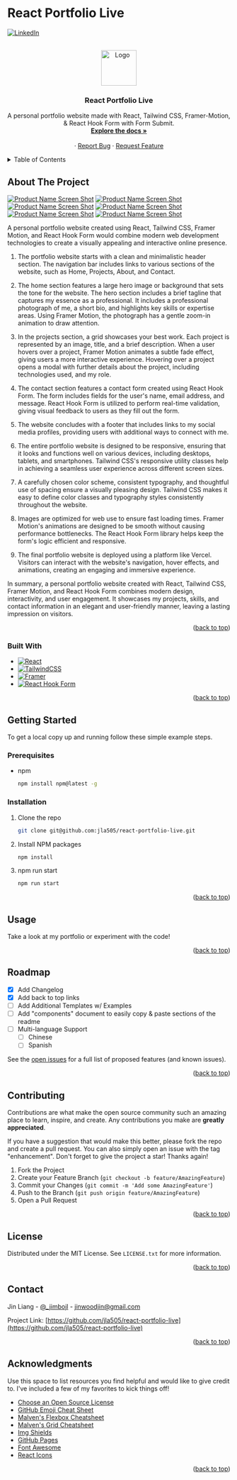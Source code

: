 # React Portfolio Live

<!-- Improved compatibility of back to top link: See: https://github.com/othneildrew/Best-README-Template/pull/73 -->
<a name="readme-top"></a>
<!--
*** Thanks for checking out the Best-README-Template. If you have a suggestion
*** that would make this better, please fork the repo and create a pull request
*** or simply open an issue with the tag "enhancement".
*** Don't forget to give the project a star!
*** Thanks again! Now go create something AMAZING! :D
-->



<!-- PROJECT SHIELDS -->
<!--
*** I'm using markdown "reference style" links for readability.
*** Reference links are enclosed in brackets [ ] instead of parentheses ( ).
*** See the bottom of this document for the declaration of the reference variables
*** for contributors-url, forks-url, etc. This is an optional, concise syntax you may use.
*** https://www.markdownguide.org/basic-syntax/#reference-style-links
-->
[![LinkedIn][linkedin-shield]][linkedin-url]



<!-- PROJECT LOGO -->
<br />
<div align="center">
  <a href="https://github.com/jla505/react-portfolio-live">
    <img src="public/logo192.png" alt="Logo" width="80" height="80">
  </a>

  <h3 align="center">React Portfolio Live</h3>

  <p align="center">
    A personal portfolio website made with React, Tailwind CSS, Framer-Motion, & React Hook Form with Form Submit.
    <br />
    <a href="https://github.com/jla505/react-portfolio-live"><strong>Explore the docs »</strong></a>
    <br />
    <br />
    ·
    <a href="https://github.com/jla505/react-portfolio-live/issues">Report Bug</a>
    ·
    <a href="https://github.com/jla505/react-portfolio-live/issues">Request Feature</a>
  </p>
</div>



<!-- TABLE OF CONTENTS -->
<details>
  <summary>Table of Contents</summary>
  <ol>
    <li>
      <a href="#about-the-project">About The Project</a>
      <ul>
        <li><a href="#built-with">Built With</a></li>
      </ul>
    </li>
    <li>
      <a href="#getting-started">Getting Started</a>
      <ul>
        <li><a href="#prerequisites">Prerequisites</a></li>
        <li><a href="#installation">Installation</a></li>
      </ul>
    </li>
    <li><a href="#usage">Usage</a></li>
    <li><a href="#roadmap">Roadmap</a></li>
    <li><a href="#contributing">Contributing</a></li>
    <li><a href="#license">License</a></li>
    <li><a href="#contact">Contact</a></li>
    <li><a href="#acknowledgments">Acknowledgments</a></li>
  </ol>
</details>



<!-- ABOUT THE PROJECT -->
## About The Project

[![Product Name Screen Shot][product-screenshot]](https://example.com)
[![Product Name Screen Shot][product-screenshot2]](https://example.com)
[![Product Name Screen Shot][product-screenshot3]](https://example.com)
[![Product Name Screen Shot][product-screenshot4]](https://example.com)
[![Product Name Screen Shot][product-screenshot5]](https://example.com)
[![Product Name Screen Shot][product-screenshot6]](https://example.com)



A personal portfolio website created using React, Tailwind CSS, Framer Motion, and React Hook Form would combine modern web development technologies to create a visually appealing and interactive online presence.

1. The portfolio website starts with a clean and minimalistic header section. The navigation bar includes links to various sections of the website, such as Home, Projects, About, and Contact.

2. The home section features a large hero image or background that sets the tone for the website. The hero section includes a brief tagline that captures my essence as a professional. It includes a professional photograph of me, a short bio, and highlights key skills or expertise areas. Using Framer Motion, the photograph has a gentle zoom-in animation to draw attention.

3. In the projects section, a grid showcases your best work. Each project is represented by an image, title, and a brief description. When a user hovers over a project, Framer Motion animates a subtle fade effect, giving users a more interactive experience. Hovering over a project opens a modal with further details about the project, including technologies used, and my role.

4. The contact section features a contact form created using React Hook Form. The form includes fields for the user's name, email address, and message. React Hook Form is utilized to perform real-time validation, giving visual feedback to users as they fill out the form. 

5. The website concludes with a footer that includes links to my social media profiles, providing users with additional ways to connect with me.

6. The entire portfolio website is designed to be responsive, ensuring that it looks and functions well on various devices, including desktops, tablets, and smartphones. Tailwind CSS's responsive utility classes help in achieving a seamless user experience across different screen sizes.

7. A carefully chosen color scheme, consistent typography, and thoughtful use of spacing ensure a visually pleasing design. Tailwind CSS makes it easy to define color classes and typography styles consistently throughout the website.

8. Images are optimized for web use to ensure fast loading times. Framer Motion's animations are designed to be smooth without causing performance bottlenecks. The React Hook Form library helps keep the form's logic efficient and responsive.

9. The final portfolio website is deployed using a platform like Vercel. Visitors can interact with the website's navigation, hover effects, and animations, creating an engaging and immersive experience.

In summary, a personal portfolio website created with React, Tailwind CSS, Framer Motion, and React Hook Form combines modern design, interactivity, and user engagement. It showcases my projects, skills, and contact information in an elegant and user-friendly manner, leaving a lasting impression on visitors.

<p align="right">(<a href="#readme-top">back to top</a>)</p>

### Built With

* [![React][React.js]][React-url]
* [![TailwindCSS][TailwindCSS.com]][TailwindCSS-url]
* [![Framer][Framer.com]][Framer-url]
* [![React Hook Form][ReactHookForm.com]][ReactHookForm-url]

<p align="right">(<a href="#readme-top">back to top</a>)</p>

<!-- GETTING STARTED -->
## Getting Started

To get a local copy up and running follow these simple example steps.

### Prerequisites

* npm
  ```sh
  npm install npm@latest -g
  ```

### Installation

1. Clone the repo
   ```sh
   git clone git@github.com:jla505/react-portfolio-live.git
   ```
2. Install NPM packages
   ```sh
   npm install
   ```
3. npm run start 
   ```sh
   npm run start
   ```

<p align="right">(<a href="#readme-top">back to top</a>)</p>



<!-- USAGE EXAMPLES -->
## Usage

Take a look at my portfolio or experiment with the code!

<p align="right">(<a href="#readme-top">back to top</a>)</p>



<!-- ROADMAP -->
## Roadmap

- [x] Add Changelog
- [x] Add back to top links
- [ ] Add Additional Templates w/ Examples
- [ ] Add "components" document to easily copy & paste sections of the readme
- [ ] Multi-language Support
    - [ ] Chinese
    - [ ] Spanish

See the [open issues](https://github.com/jla505/react-portfolio-live/issues) for a full list of proposed features (and known issues).

<p align="right">(<a href="#readme-top">back to top</a>)</p>



<!-- CONTRIBUTING -->
## Contributing

Contributions are what make the open source community such an amazing place to learn, inspire, and create. Any contributions you make are **greatly appreciated**.

If you have a suggestion that would make this better, please fork the repo and create a pull request. You can also simply open an issue with the tag "enhancement".
Don't forget to give the project a star! Thanks again!

1. Fork the Project
2. Create your Feature Branch (`git checkout -b feature/AmazingFeature`)
3. Commit your Changes (`git commit -m 'Add some AmazingFeature'`)
4. Push to the Branch (`git push origin feature/AmazingFeature`)
5. Open a Pull Request

<p align="right">(<a href="#readme-top">back to top</a>)</p>



<!-- LICENSE -->
## License

Distributed under the MIT License. See `LICENSE.txt` for more information.

<p align="right">(<a href="#readme-top">back to top</a>)</p>



<!-- CONTACT -->
## Contact

Jin Liang - [@_jimbojl](https://twitter.com/_jimbojl) - jinwoodjin@gmail.com

Project Link: [https://github.com/jla505/react-portfolio-live](https://github.com/jla505/react-portfolio-live)

<p align="right">(<a href="#readme-top">back to top</a>)</p>

<!-- ACKNOWLEDGMENTS -->
## Acknowledgments

Use this space to list resources you find helpful and would like to give credit to. I've included a few of my favorites to kick things off!

* [Choose an Open Source License](https://choosealicense.com)
* [GitHub Emoji Cheat Sheet](https://www.webpagefx.com/tools/emoji-cheat-sheet)
* [Malven's Flexbox Cheatsheet](https://flexbox.malven.co/)
* [Malven's Grid Cheatsheet](https://grid.malven.co/)
* [Img Shields](https://shields.io)
* [GitHub Pages](https://pages.github.com)
* [Font Awesome](https://fontawesome.com)
* [React Icons](https://react-icons.github.io/react-icons/search)

<p align="right">(<a href="#readme-top">back to top</a>)</p>

<!-- MARKDOWN LINKS & IMAGES -->
<!-- https://www.markdownguide.org/basic-syntax/#reference-style-links -->
[linkedin-shield]: https://img.shields.io/badge/-LinkedIn-black.svg?style=for-the-badge&logo=linkedin&colorB=555
[linkedin-url]: https://www.linkedin.com/in/jin-liang/
[product-screenshot]: public/Screenshot1.png
[product-screenshot2]: public/Screenshot2.png
[product-screenshot3]: public/Screenshot3.png
[product-screenshot4]: public/Screenshot4.png
[product-screenshot5]: public/Screenshot5.png
[product-screenshot6]: public/Screenshot6.png
[React.js]: https://img.shields.io/badge/React-20232A?style=for-the-badge&logo=react&logoColor=61DAFB
[React-url]: https://reactjs.org/
[TailwindCSS.com]: https://img.shields.io/badge/tailwindcss-%2338B2AC.svg?style=for-the-badge&logo=tailwind-css&logoColor=white
[TailwindCSS-url]: https://tailwindcss.com/
[Framer.com]: https://img.shields.io/badge/Framer-black?style=for-the-badge&logo=framer&logoColor=blue
[Framer-url]: https://framer.com/
[Reacthookform.com]: https://img.shields.io/badge/React%20Hook%20Form-%23EC5990.svg?style=for-the-badge&logo=reacthookform&logoColor=white
[Reacthookform-url]: https://www.react-hook-form.com/